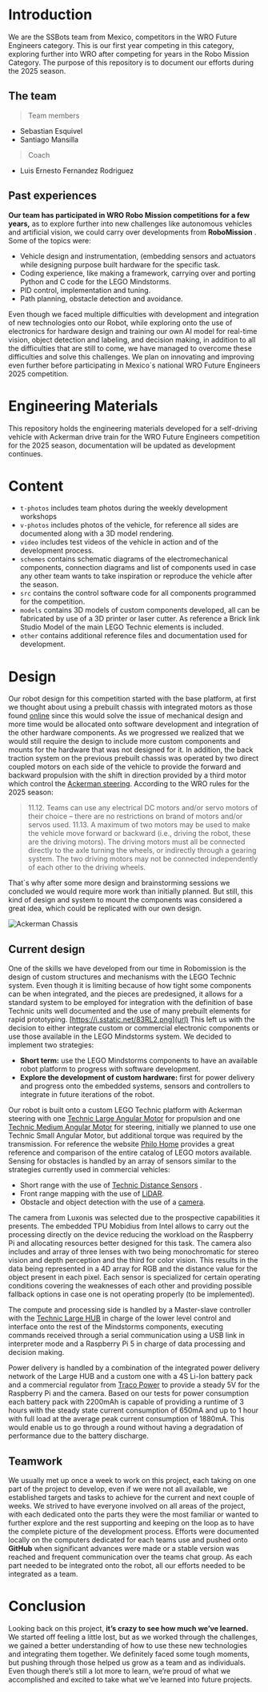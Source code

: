 # Introduction

We are the SSBots team from Mexico, competitors in the WRO Future Engineers category. This is our first year competing in this category, exploring further into WRO after competing for years in the Robo Mission Category. The purpose of this repository is to document our efforts during the 2025 season.

## The team
>Team members
- Sebastian Esquivel
- Santiago Mansilla
>Coach
- Luis Ernesto Fernandez Rodriguez

## Past experiences

  **Our team has participated in WRO Robo Mission competitions for a few years,** as to explore further into new challenges like autonomous vehicles and artificial vision,  we could carry over developments from **RoboMission** . Some of the topics were:
  - Vehicle design and instrumentation, (embedding sensors and actuators while designing purpose built hardware for the specific task.
  - Coding experience, like making a framework, carrying over and porting Python and C code for the LEGO Mindstorms.
  - PID control, implementation and tuning.
  - Path planning, obstacle detection and avoidance. 

Even though we faced multiple difficulties with development and integration of new technologies onto our Robot, while exploring onto the use of electronics for hardware design and training our own AI model for real-time vision, object detection and labeling, and decision making, in addition to all the difficulties that are still to come, we have managed to overcome these difficulties and solve this challenges. We plan on innovating and improving even further before participating in Mexico´s national WRO Future Engineers 2025 competition.

# Engineering Materials

This repository holds the engineering materials developed for a self-driving vehicle with Ackerman drive train for the WRO Future Engineers competition for the 2025 season, documentation will be updated as development continues.   

# Content

* `t-photos` includes team photos during the weekly development workshops
* `v-photos` includes photos of the vehicle, for reference all sides are documented along with a 3D model rendering.
* `video` includes test videos of the vehicle in action and of the development process.
* `schemes` contains schematic diagrams of the electromechanical components, connection diagrams and list of components used in case any other team wants to take inspiration or reproduce the vehicle after the season.
* `src` contains the control software code for all components programmed for the competition.
* `models` contains 3D models of custom components developed, all can be fabricated by use of a 3D printer or laser cutter. As reference a Brick link Studio Model of the main LEGO Technic elements is included.
* `other` contains additional reference files and documentation used for development.

# Design
Our robot design for this competition started with the base platform, at first we thought about using a prebuilt chassis with integrated motors as those found [online](https://www.amazon.com.mx/Yahboom-completo-neum%C3%A1ticos-superiores-opcionales/dp/B0BR9PGZWN?th=1) since this would solve the issue of mechanical design and more time would be allocated onto software development and integration of the other hardware components. As we progressed we realized that we would still require the design to include more custom components and mounts for the hardware that was not designed for it.
In addition, the back traction system on the previous prebuilt chassis was operated by two direct coupled motors on each side of the vehicle to provide the forward and backward propulsion with the shift in direction provided by a third motor which control the [Ackerman steering](https://en.wikipedia.org/wiki/Ackermann_steering_geometry). According to the WRO rules for the 2025 season:

> 11.12. Teams can use any electrical DC motors and/or servo motors of their choice – there are no restrictions on brand of motors and/or servos used.
> 11.13. A maximum of two motors may be used to make the vehicle move forward or backward (i.e., driving the robot, these are the driving motors). The driving motors must all be connected directly to the axle turning the wheels, or indirectly through a gearing system. The two driving motors may not be connected independently of each other to the driving wheels.

That´s why after some more design and brainstorming sessions we concluded we would require more work than initially planned. But still, this kind of design and system to mount the components was considered a great idea, which could be replicated with our own design.

![Ackerman Chassis](image.png)

## Current design
One of the skills we have developed from our time in Robomission is the design of custom structures and mechanisms with the LEGO Technic system. Even though it is limiting because of how tight some components can be when integrated, and the pieces are predesigned, it allows for a standard system to be employed for integration with the definition of base Technic units well documented and the use of many prebuilt elements for rapid prototyping.
[https://i.sstatic.net/83RL2.png](url)
This left us with the decision to either integrate custom or commercial electronic components or use those available in the LEGO Mindstorms system. We decided to implement two strategies:
- **Short term:** use the LEGO Mindstorms components to have an available robot platform to progress with software development.
- **Explore the development of custom hardware:** first for power delivery and progress onto the embedded systems, sensors and controllers to integrate in future iterations of the robot.

Our robot is built onto a custom LEGO Technic platform with Ackerman steering with one [Technic Large Angular Motor](https://assets.education.lego.com/v3/assets/blt293eea581807678a/bltb9abb42596a7f1b3/5f8801b5f4c5ce0e93db1587/le_spike-prime_tech-fact-sheet_45602_1hy19.pdf?locale=es-mx) for propulsion and one [Technic Medium Angular Motor](https://assets.education.lego.com/v3/assets/blt293eea581807678a/blt692436dd1e8fa71c/5f8801d5c8a27c1d9614c27e/techspecs_technicmediumangularmotor.pdf?locale=es-mx) for steering, initially we planned to use one Technic Small Angular Motor, but additional torque was required by the transmission. For reference the website [Philo Home](https://www.philohome.com/motors/motorcomp.htm) provides a great reference and comparison of the entire catalog of LEGO motors available. Sensing for obstacles is handled by an array of sensors similar to the strategies currently used in commercial vehicles:
- Short range with the use of [Technic Distance Sensors](https://assets.education.lego.com/v3/assets/blt293eea581807678a/blt64c2b9534cf10f68/5f8801b8bc43790f5c4389ea/techspecs_technicdistancesensor.pdf?locale=es-mx) .
- Front range mapping with the use of [LiDAR](https://www.slamtec.com/en/lidar/a1).
- Obstacle and object detection with the use of a [camera](https://docs.luxonis.com/hardware/products/OAK-D%20Lite).

The camera from Luxonis was selected due to the prospective capabilities it presents. The embedded TPU Mobidius from Intel allows to carry out the processing directly on the device reducing the workload on the Raspberry Pi and allocating resources better designed for this task. The camera also includes and array of three lenses with two being monochromatic for stereo vision and depth perception and the third for color vision. This results in the data being represented in a 4D array for RGB and the distance value for the object present in each pixel. Each sensor is specialized for certain operating conditions covering the weaknesses of each other and providing possible fallback options in case one is not operating properly (to be implemented).

The compute and processing side is handled by a Master-slave controller with the [Technic Large HUB](https://assets.education.lego.com/v3/assets/blt293eea581807678a/bltf512a371e82f6420/5f8801baf4f4cf0fa39d2feb/techspecs_techniclargehub.pdf?locale=es-mx) in charge of the lower level control and interface onto the rest of the Mindstorms components, executing commands received through a serial communication using a USB link in interpreter mode and a Raspberry Pi 5 in charge of data processing and decision making.

Power delivery is handled by a combination of the integrated power delivery network of the Large HUB and a custom one with a 4S Li-Ion battery pack and a commercial regulator from [Traco Power](https://www.tracopower.com/int/series/tmdc-20) to provide a steady 5V for the Raspberry Pi and the camera.
Based on our tests for power consumption each battery pack with 2200mAh is capable of providing a runtime of 3 hours with the steady state current consumption of 650mA and up to 1 hour with full load at the average peak current consumption of 1880mA. This would enable us to go through a round without having a degradation of performance due to the battery discharge.

## Teamwork

We usually met up once a week to work on this project, each taking on one part of the project to develop, even if we were not all available, we established targets and tasks to achieve for the current and next couple of weeks. We strived to have everyone involved on all areas of the project, with each dedicated onto the parts they were the most familiar or wanted to further explore and the rest supporting and keeping on the loop as to have the complete picture of the development process. Efforts were documented locally on the computers dedicated for each teams use and pushed onto **GitHub** when significant advances were made or a stable version was reached and frequent communication over the teams chat group. As each part needed to be integrated onto the robot, all our efforts needed to be integrated as a team.  
  
# Conclusion
Looking back on this project, **it’s crazy to see how much we’ve learned.** We started off feeling a little lost, but as we worked through the challenges, we gained a better understanding of how to use these new technologies and integrating them together. We definitely faced some tough moments, but pushing through those helped us grow as a team and as individuals. Even though there’s still a lot more to learn, we’re proud of what we accomplished and excited to take what we’ve learned into future projects.
